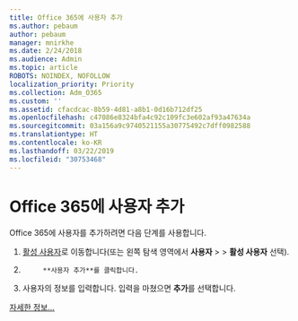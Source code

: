 ```yaml
---
title: Office 365에 사용자 추가
ms.author: pebaum
author: pebaum
manager: mnirkhe
ms.date: 2/24/2018
ms.audience: Admin
ms.topic: article
ROBOTS: NOINDEX, NOFOLLOW
localization_priority: Priority
ms.collection: Adm_O365
ms.custom: ''
ms.assetid: cfacdcac-8b59-4d81-a8b1-0d16b712df25
ms.openlocfilehash: c47086e8324bfa4c92c109fc3e602af93a47634a
ms.sourcegitcommit: 03a156a9c9740521155a30775492c7dff0982588
ms.translationtype: HT
ms.contentlocale: ko-KR
ms.lasthandoff: 03/22/2019
ms.locfileid: "30753468"
---
```

# <a name="add-a-user-to-office-365"></a>Office 365에 사용자 추가

Office 365에 사용자를 추가하려면 다음 단계를 사용합니다.
  
1. [활성 사용자](https://admin.microsoft.com/Adminportal/Home?source=applauncher#/users)로 이동합니다(또는 왼쪽 탐색 영역에서 **사용자** > \> **활성 사용자** 선택).
    
2. 
            **사용자 추가**를 클릭합니다.
    
3. 사용자의 정보를 입력합니다. 입력을 마쳤으면 **추가**를 선택합니다. 
    
[자세한 정보...](https://support.office.com/article/1970f7d6-03b5-442f-b385-5880b9c256ec)
  

